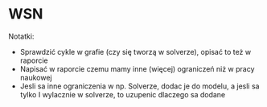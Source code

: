 # WSN

Notatki:
- Sprawdzić cykle w grafie (czy się tworzą w solverze), opisać to też w raporcie
- Napisać w raporcie czemu mamy inne (więcej) ograniczeń niż w pracy naukowej
- Jesli sa inne ograniczenia w np. Solverze, dodac je do modelu, a jesli sa tylko I wylacznie w solverze, to uzupenic dlaczego sa dodane
